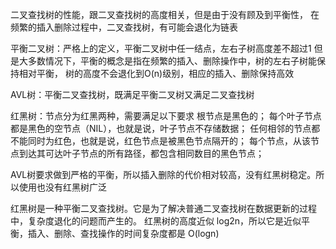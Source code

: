 二叉查找树的性能，跟二叉查找树的高度相关，但是由于没有顾及到平衡性，
在频繁的插入删除过程中，二叉查找树，有可能会退化为链表


平衡二叉树：严格上的定义，平衡二叉树中任一结点，左右子树高度差不超过1
          但是大多数情况下，平衡的概念是指在频繁的插入、删除操作中，树的左右子树能保持相对平衡，
          树的高度不会退化到O(n)级别，相应的插入、删除保持高效

AVL树：平衡二叉查找树，既满足平衡二叉树又满足二叉查找树

红黑树：节点分为红黑两种，需要满足以下要求
    根节点是黑色的；
    每个叶子节点都是黑色的空节点（NIL），也就是说，叶子节点不存储数据；
    任何相邻的节点都不能同时为红色，也就是说，红色节点是被黑色节点隔开的；
    每个节点，从该节点到达其可达叶子节点的所有路径，都包含相同数目的黑色节点；
    

AVL树要求做到严格的平衡，所以插入删除的代价相对较高，没有红黑树稳定。所以使用也没有红黑树广泛


红黑树是一种平衡二叉查找树。它是为了解决普通二叉查找树在数据更新的过程中，复杂度退化的问题而产生的。
红黑树的高度近似 log2n，所以它是近似平衡，插入、删除、查找操作的时间复杂度都是 O(logn)
